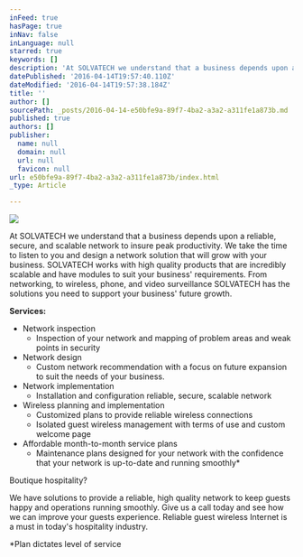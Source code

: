 ```yaml
---
inFeed: true
hasPage: true
inNav: false
inLanguage: null
starred: true
keywords: []
description: 'At SOLVATECH we understand that a business depends upon a reliable, secure, and scalable network to insure peak productivity. We take the time to listen to you and design a network solution that will grow with your business. SOLVATECH works with high quality products that are incredibly scalable and have modules to suit your business’ requirements. From networking, to wireless, phone, and video surveillance SOLVATECH has the solutions you need to support your business’ future growth.'
datePublished: '2016-04-14T19:57:40.110Z'
dateModified: '2016-04-14T19:57:38.184Z'
title: ''
author: []
sourcePath: _posts/2016-04-14-e50bfe9a-89f7-4ba2-a3a2-a311fe1a873b.md
published: true
authors: []
publisher:
  name: null
  domain: null
  url: null
  favicon: null
url: e50bfe9a-89f7-4ba2-a3a2-a311fe1a873b/index.html
_type: Article

---
```

![](https://the-grid-user-content.s3-us-west-2.amazonaws.com/94c78b94-3175-4a81-a556-a27811e1081f.jpg)

At SOLVATECH we understand that a business depends upon a reliable, secure, and scalable network to insure peak productivity. We take the time to listen to you and design a network solution that will grow with your business. SOLVATECH works with high quality products that are incredibly scalable and have modules to suit your business' requirements. From networking, to wireless, phone, and video surveillance SOLVATECH has the solutions you need to support your business' future growth.

**Services:**

* Network inspection
  * Inspection of your network and mapping of problem areas and weak points in security
* Network design
  * Custom network recommendation with a focus on future expansion to suit the needs of your business.
* Network implementation
  * Installation and configuration reliable, secure, scalable network
* Wireless planning and implementation
  * Customized plans to provide reliable wireless connections
  * Isolated guest wireless management with terms of use and custom welcome page
* Affordable month-to-month service plans
  * Maintenance plans designed for your network with the confidence that your network is up-to-date and running smoothly\*

Boutique hospitality?

We have solutions to provide a reliable, high quality network to keep guests happy and operations running smoothly. Give us a call today and see how we can improve your guests experience. Reliable guest wireless Internet is a must in today's hospitality industry.

\*Plan dictates level of service